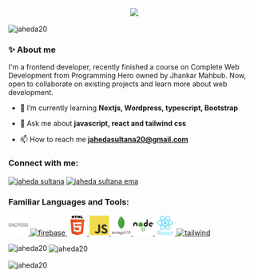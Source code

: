 <div align="center">
  <img height="full" width="full" src="https://i.ibb.co/BLJx18R/360-F-578949486-IUFDkb-OIh-Pm-Dki-Kw-CNv-G7o-OAt-P9s-Nv-O6.jpg"  />
  
</div>

<p align="left"> <img src="https://komarev.com/ghpvc/?username=jaheda20&label=Profile%20views&color=0e75b6&style=flat" alt="jaheda20" /> </p>

<h3 align="left">✨ About me</h3>
I'm a frontend developer, recently finished a course on Complete Web Development from Programming Hero owned by Jhankar Mahbub. Now, open to collaborate on existing projects and learn more about web development.


- 🌱 I’m currently learning **Nextjs, Wordpress, typescript, Bootstrap**

- 💬 Ask me about **javascript, react and tailwind css**

- 📫 How to reach me **jahedasultana20@gmail.com**

<h3 align="left">Connect with me:</h3>
<p align="left">
<a href="https://linkedin.com/in/jaheda sultana" target="blank"><img align="center" src="https://raw.githubusercontent.com/rahuldkjain/github-profile-readme-generator/master/src/images/icons/Social/linked-in-alt.svg" alt="jaheda sultana" height="30" width="40" /></a>
<a href="https://fb.com/jaheda sultana ema" target="blank"><img align="center" src="https://raw.githubusercontent.com/rahuldkjain/github-profile-readme-generator/master/src/images/icons/Social/facebook.svg" alt="jaheda sultana ema" height="30" width="40" /></a>
</p>

<h3 align="left">Familiar Languages and Tools:</h3>
<p align="left"> <a href="https://expressjs.com" target="_blank" rel="noreferrer"> <img src="https://raw.githubusercontent.com/devicons/devicon/master/icons/express/express-original-wordmark.svg" alt="express" width="40" height="40"/> </a> <a href="https://firebase.google.com/" target="_blank" rel="noreferrer"> <img src="https://www.vectorlogo.zone/logos/firebase/firebase-icon.svg" alt="firebase" width="40" height="40"/> </a> <a href="https://www.w3.org/html/" target="_blank" rel="noreferrer"> <img src="https://raw.githubusercontent.com/devicons/devicon/master/icons/html5/html5-original-wordmark.svg" alt="html5" width="40" height="40"/> </a> <a href="https://developer.mozilla.org/en-US/docs/Web/JavaScript" target="_blank" rel="noreferrer"> <img src="https://raw.githubusercontent.com/devicons/devicon/master/icons/javascript/javascript-original.svg" alt="javascript" width="40" height="40"/> </a> <a href="https://www.mongodb.com/" target="_blank" rel="noreferrer"> <img src="https://raw.githubusercontent.com/devicons/devicon/master/icons/mongodb/mongodb-original-wordmark.svg" alt="mongodb" width="40" height="40"/> </a> <a href="https://nodejs.org" target="_blank" rel="noreferrer"> <img src="https://raw.githubusercontent.com/devicons/devicon/master/icons/nodejs/nodejs-original-wordmark.svg" alt="nodejs" width="40" height="40"/> </a> <a href="https://reactjs.org/" target="_blank" rel="noreferrer"> <img src="https://raw.githubusercontent.com/devicons/devicon/master/icons/react/react-original-wordmark.svg" alt="react" width="40" height="40"/> </a> <a href="https://tailwindcss.com/" target="_blank" rel="noreferrer"> <img src="https://www.vectorlogo.zone/logos/tailwindcss/tailwindcss-icon.svg" alt="tailwind" width="40" height="40"/> </a> </p>

<p><img align="left" src="https://github-readme-stats.vercel.app/api/top-langs?username=jaheda20&show_icons=true&locale=en&layout=compact" alt="jaheda20" /></p>

<p>&nbsp;<img align="center" src="https://github-readme-stats.vercel.app/api?username=jaheda20&show_icons=true&locale=en" alt="jaheda20" /></p>

<p><img align="center" src="https://github-readme-streak-stats.herokuapp.com/?user=jaheda20&" alt="jaheda20" /></p>

